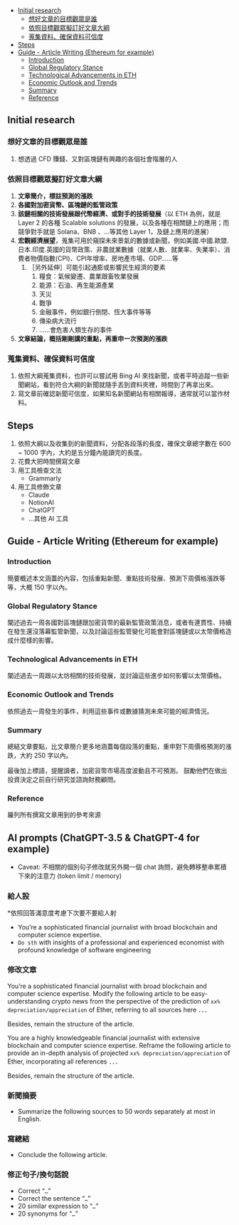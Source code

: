 - [Initial research](#initial-research)
  - [想好文章的目標觀眾是誰](#想好文章的目標觀眾是誰)
  - [依照目標觀眾擬訂好文章大綱](#依照目標觀眾擬訂好文章大綱)
  - [蒐集資料、確保資料可信度](#蒐集資料確保資料可信度)
- [Steps](#steps)
- [Guide - Article Writing (Ethereum for example)](#guide---article-writing-ethereum-for-example)
  - [Introduction](#introduction)
  - [Global Regulatory Stance](#global-regulatory-stance)
  - [Technological Advancements in ETH](#technological-advancements-in-eth)
  - [Economic Outlook and Trends](#economic-outlook-and-trends)
  - [Summary](#summary)
  - [Reference](#reference)

## Initial research

### 想好文章的目標觀眾是誰

1. 想透過 CFD 賺錢、又對區塊鏈有興趣的各個社會階層的人

### 依照目標觀眾擬訂好文章大綱

1. **文章簡介，標註預測的漲跌**
2. **各國對加密貨幣、區塊鏈的監管政策**
3. **該鏈相關的技術發展跟代幣經濟、或對手的技術發展**（以 ETH 為例，就是 Layer 2 的各種 Scalable solutions 的發展，以及各種在相關鏈上的應用；而競爭對手就是 Solana、BNB 、…等其他 Layer 1，及鏈上應用的進展）
4. **宏觀經濟展望**，蒐集可用於窺探未來景氣的數據或新聞，例如美國.中國.歐盟.日本.印度.英國的貨幣政策、非農就業數據（就業人數、就業率、失業率）、消費者物價指數(CPI)、CPI年增率、房地產市場、GDP……等
   1. ［另外延伸］可能引起通膨或影響民生經濟的要素
      1. 糧食：氣候變遷、農業跟畜牧業發展
      2. 能源：石油、再生能源產業
      3. 天災
      4. 戰爭
      5. 金融事件，例如銀行倒閉、恆大事件等等
      6. 傳染病大流行
      7. ……會危害人類生存的事件
5. **文章結論，概括剛剛講的重點，再重申一次預測的漲跌**

### 蒐集資料、確保資料可信度

1. 依照大綱蒐集資料，也許可以嘗試用 Bing AI 來找新聞，或者平時追蹤一些新聞網站，看到符合大綱的新聞就隨手丟到資料夾裡，時間到了再拿出來。
2. 寫文章前確認新聞可信度，如果知名新聞網站有相關報導，通常就可以當作材料。

## Steps

1. 依照大綱以及收集到的新聞資料，分配各段落的長度，確保文章總字數在 600 ~ 1000 字內，大約是五分鐘內能讀完的長度。
2. 花費大把時間撰寫文章
3. 用工具檢查文法
   - Grammarly
4. 用工具修飾文章
   - Claude
   - NotionAI
   - ChatGPT
   - …其他 AI 工具

## Guide - Article Writing (Ethereum for example)

### Introduction

簡要概述本文涵蓋的內容，包括重點新聞、重點技術發展、預測下周價格漲跌等等，大概 150 字以內。

### Global Regulatory Stance

闡述過去一周各國對區塊鏈跟加密貨幣的最新監管政策消息，或者有連貫性、持續在發生還沒落幕監管新聞，以及討論這些監管變化可能會對區塊鏈或以太幣價格造成什麼樣的影響。

### Technological Advancements in ETH

闡述過去一周跟以太坊相關的技術發展，並討論這些進步如何影響以太幣價格。

### Economic Outlook and Trends

依照過去一周發生的事件，利用這些事件或數據猜測未來可能的經濟情況。

### Summary

總結文章要點，比文章簡介更多地涵蓋每個段落的重點，重申對下周價格預測的漲跌，大約 250 字以內。

最後加上標語，提醒讀者，加密貨幣市場高度波動且不可預測。 鼓勵他們在做出投資決定之前自行研究並諮詢財務顧問。

### Reference

羅列所有撰寫文章用到的參考來源

## AI prompts (ChatGPT-3.5 & ChatGPT-4 for example)

- Caveat: 不相關的個別句子修改就另外開一個 chat 詢問，避免轉移整串累積下來的注意力 (token limit / memory)

### 給人設

*依照回答滿意度考慮下次要不要給人射

- You’re a sophisticated financial journalist with broad blockchain and computer science expertise.
- `Do sth` with insights of a professional and experienced economist with profound knowledge of software engineering

### 修改文章

You’re a sophisticated financial journalist with broad blockchain and computer science expertise. Modify the following article to be easy-understanding crypto news from the perspective of the prediction of `xx% depreciation/appreciation` of Ether, referring to all sources here ．．．

Besides, remain the structure of the article.

You are a highly knowledgeable financial journalist with extensive blockchain and computer science expertise. Reframe the following article to provide an in-depth analysis of projected `xx% depreciation/appreciation` of Ether, incorporating all references ．．．

Besides, remain the structure of the article.

### 新聞摘要

- Summarize the following sources to 50 words separately at most in English.

### 寫總結

- Conclude the following article.

### 修正句子/換句話說

- Correct “`…`”
- Correct the sentence “`…`”
- 20 similar expression to “`…`”
- 20 synonyms for “`…`”

